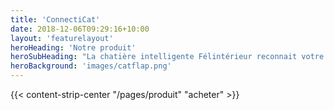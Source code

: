 ```yaml
---
title: 'ConnectiCat'
date: 2018-12-06T09:29:16+10:00
layout: 'featurelayout'
heroHeading: 'Notre produit'
heroSubHeading: "La chatière intelligente Félintérieur reconnait votre chat lorsqu'il se présente à la porte. Ses algorithmes de reconnaissance faciale fonctionnent de jour comme de nuit, et ne nécessitent ni collier, ni puce : votre chat reste libre de ses mouvements et de son corps, et va-et-vient en toute sécurité pour votre maison et pour lui-même !"
heroBackground: 'images/catflap.png'
---
```


<div>
{{< content-strip-center "/pages/produit" "acheter" >}}
</div>